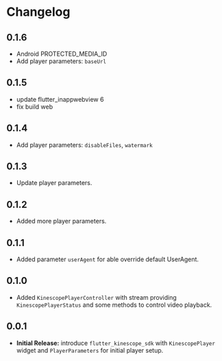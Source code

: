 # Changelog

## 0.1.6

- Android PROTECTED_MEDIA_ID
- Add player parameters: `baseUrl`

## 0.1.5

- update flutter_inappwebview 6
- fix build web

## 0.1.4

- Add player parameters: `disableFiles`, `watermark`

## 0.1.3

- Update player parameters.

## 0.1.2

- Added more player parameters.

## 0.1.1

- Added parameter `userAgent` for able override default UserAgent.

## 0.1.0

- Added `KinescopePlayerController` with stream providing `KinescopePlayerStatus` and some methods to control video playback.

## 0.0.1

- **Initial Release:** introduce `flutter_kinescope_sdk` with `KinescopePlayer` widget and `PlayerParameters` for initial player setup.
